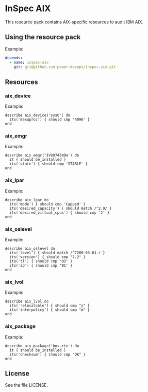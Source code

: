 # InSpec AIX

This resource pack contains AIX-specific resources to audit IBM AIX.

## Using the resource pack

Example:

```yaml
depends:
  - name: inspec-aix
    git: git@github.com:power-devops/inspec-aix.git
```

## Resources 

### aix_device

Example:

```
describe aix_device('sys0') do
  its('maxuproc') { should cmp '4096' }
end
```

### aix_emgr

Example:

```
describe aix_emgr('IV80743m9a') do
  it { should be_installed }
  its('state') { should cmp 'STABLE' }
end
```

### aix_lpar

Example:

```
describe aix_lpar do
  its('mode') { should cmp 'Capped' }
  its('desired_capacity') { should match /^2.0/ }
  its('desired_virtual_cpus') { should cmp '2' }
end
```

### aix_oslevel

Example:

```
describe aix_oslevel do
  its('level') { should match /^7200-03-01-/ }
  its('version') { should cmp "7.2" }
  its('tl') { should cmp '03' }
  its('sp') { should cmp '01' }
end
```

### aix_lvol

Example:

```
describe aix_lvol do
  its('relocatable') { should cmp "y" }
  its('interpolicy') { should cmp "m" }
end
```

### aix_package

Example:

```
describe aix_package('bos.rte') do
  it { should be_installed }
  its('checksum') { should cmp "OK" }
end
```

## License

See the file LICENSE.
